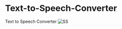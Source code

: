 # Text-to-Speech-Converter
Text to Speech Converter
![SS](https://github.com/ELEAC/Text-to-Speech-Converter/assets/43890012/c32342c7-c333-482a-a8e3-8e01da7a006a)

